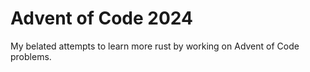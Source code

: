 # Advent of Code 2024
My belated attempts to learn more rust by working on Advent of Code problems.
